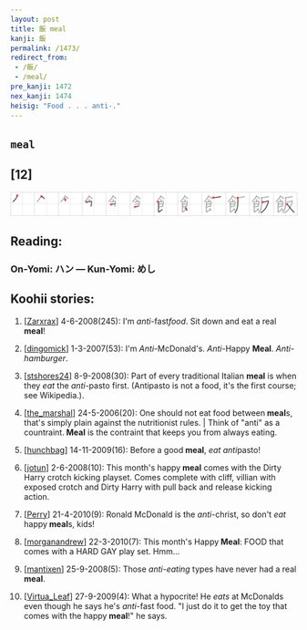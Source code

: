 ```yaml
---
layout: post
title: 飯 meal
kanji: 飯
permalink: /1473/
redirect_from:
 - /飯/
 - /meal/
pre_kanji: 1472
nex_kanji: 1474
heisig: "Food . . . anti-."
---
```


## `meal`

## [12]

<div class="stroke"><img src="../images/E9A3AF.png" /></div>

## Reading:

### On-Yomi: ハン &mdash; Kun-Yomi: めし

## Koohii stories:

1) [<a href="http://kanji.koohii.com/profile/Zarxrax">Zarxrax</a>] 4-6-2008(245): I&#039;m <em>anti</em>-fast<em>food</em>. Sit down and eat a real<strong> meal</strong>! 

2) [<a href="http://kanji.koohii.com/profile/dingomick">dingomick</a>] 1-3-2007(53): I&#039;m <em>Anti-</em>McDonald&#039;s. <em>Anti-</em>Happy <strong>Meal</strong>. <em>Anti-hamburger</em>. 

3) [<a href="http://kanji.koohii.com/profile/stshores24">stshores24</a>] 8-9-2008(30): Part of every traditional Italian <strong>meal</strong> is when they <em>eat</em> the <em>anti-</em>pasto first. (Antipasto is not a food, it&#039;s the first course; see Wikipedia.). 

4) [<a href="http://kanji.koohii.com/profile/the_marshal">the_marshal</a>] 24-5-2006(20): One should not eat food between<strong> meal</strong>s, that&#039;s simply plain against the nutritionist rules. | Think of &quot;anti&quot; as a countraint.<strong> Meal</strong> is the contraint that keeps you from always eating. 

5) [<a href="http://kanji.koohii.com/profile/hunchbag">hunchbag</a>] 14-11-2009(16): Before a good<strong> meal</strong>, <em>eat</em> <em>anti</em>pasto! 

6) [<a href="http://kanji.koohii.com/profile/jotun">jotun</a>] 2-6-2008(10): This month&#039;s happy<strong> meal</strong> comes with the Dirty Harry crotch kicking playset. Comes complete with cliff, villian with exposed crotch and Dirty Harry with pull back and release kicking action. 

7) [<a href="http://kanji.koohii.com/profile/Perry">Perry</a>] 21-4-2010(9): Ronald McDonald is the <em>anti</em>-christ, so don&#039;t <em>eat</em> happy<strong> meal</strong>s, kids! 

8) [<a href="http://kanji.koohii.com/profile/morganandrew">morganandrew</a>] 22-3-2010(7): This month&#039;s Happy<strong> Meal</strong>: FOOD that comes with a HARD GAY play set. Hmm... 

9) [<a href="http://kanji.koohii.com/profile/mantixen">mantixen</a>] 25-9-2008(5): Those <em>anti-eating</em> types have never had a real<strong> meal</strong>. 

10) [<a href="http://kanji.koohii.com/profile/Virtua_Leaf">Virtua_Leaf</a>] 27-9-2009(4): What a hypocrite! He <em>eats</em> at McDonalds even though he says he&#039;s <em>anti</em>-fast food. &quot;I just do it to get the toy that comes with the happy<strong> meal</strong>!&quot; he says. 
